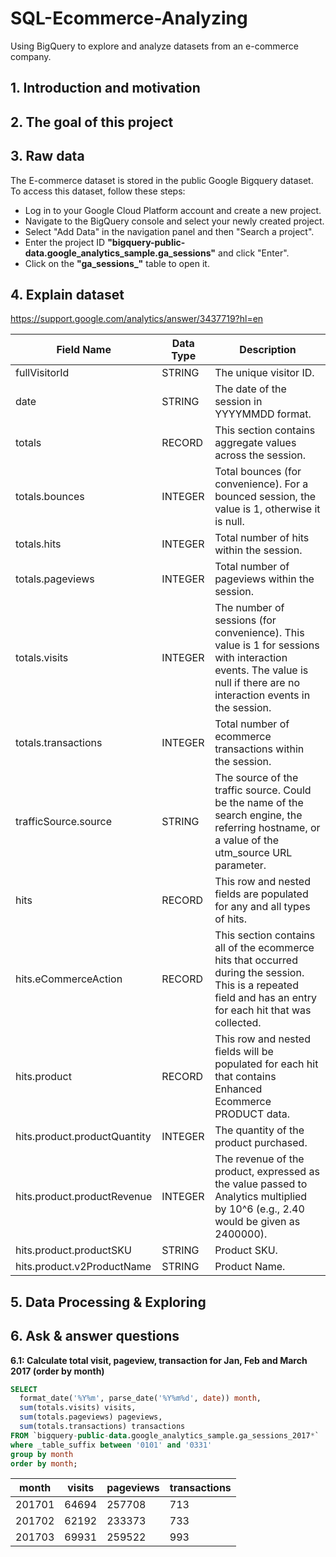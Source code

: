 # SQL-Ecommerce-Analyzing
Using BigQuery to explore and analyze datasets from an e-commerce company.

## 1. Introduction and motivation
## 2. The goal of this project
## 3. Raw data

The E-commerce dataset is stored in the public Google Bigquery dataset. To access this dataset, follow these steps:
- Log in to your Google Cloud Platform account and create a new project.
- Navigate to the BigQuery console and select your newly created project.
- Select "Add Data" in the navigation panel and then "Search a project".
- Enter the project ID **"bigquery-public-data.google_analytics_sample.ga_sessions"** and click "Enter".
- Click on the **"ga_sessions_"** table to open it.

## 4. Explain dataset
https://support.google.com/analytics/answer/3437719?hl=en

|  Field Name | Data Type | Description |
| --- | --- | --- |
fullVisitorId                   |	STRING  |	  The unique visitor ID.|
date	                          | STRING  |   The date of the session in YYYYMMDD format.|
totals	                        | RECORD  |	  This section contains aggregate values across the session.|
totals.bounces	                | INTEGER |	  Total bounces (for convenience). For a bounced session, the value is 1, otherwise it is null.|
totals.hits	                    | INTEGER | 	Total number of hits within the session.|
totals.pageviews	              | INTEGER |	  Total number of pageviews within the session.|
totals.visits	                  | INTEGER |	  The number of sessions (for convenience). This value is 1 for sessions with interaction events. The value is null if there are no interaction events in the session.
totals.transactions	            | INTEGER	|   Total number of ecommerce transactions within the session.|
trafficSource.source	          | STRING	|   The source of the traffic source. Could be the name of the search engine, the referring hostname, or a value of the utm_source URL parameter.|
hits	                          | RECORD	|   This row and nested fields are populated for any and all types of hits.|
hits.eCommerceAction	          | RECORD	|   This section contains all of the ecommerce hits that occurred during the session. This is a repeated field and has an entry for each hit that was collected.|
hits.product	                  | RECORD	|   This row and nested fields will be populated for each hit that contains Enhanced Ecommerce PRODUCT data.|
hits.product.productQuantity	  | INTEGER |	  The quantity of the product purchased.|
hits.product.productRevenue	    | INTEGER |	  The revenue of the product, expressed as the value passed to Analytics multiplied by 10^6 (e.g., 2.40 would be given as 2400000).|
hits.product.productSKU	        | STRING  |	  Product SKU.|
hits.product.v2ProductName	    | STRING  |	  Product Name.|

## 5. Data Processing & Exploring
## 6. Ask & answer questions
**6.1: Calculate total visit, pageview, transaction for Jan, Feb and March 2017 (order by month)**
~~~sql
SELECT 
  format_date('%Y%m', parse_date('%Y%m%d', date)) month,
  sum(totals.visits) visits,
  sum(totals.pageviews) pageviews,
  sum(totals.transactions) transactions
FROM `bigquery-public-data.google_analytics_sample.ga_sessions_2017*` 
where _table_suffix between '0101' and '0331'
group by month
order by month;
~~~
|  month  |  visits  |  pageviews  |  transactions  |
|---------|----------|-------------|----------------|
|  201701  |  64694  |  257708  |  713  |
|  201702  |  62192  |  233373  |  733  |
|  201703  |  69931  |  259522  |  993  |

